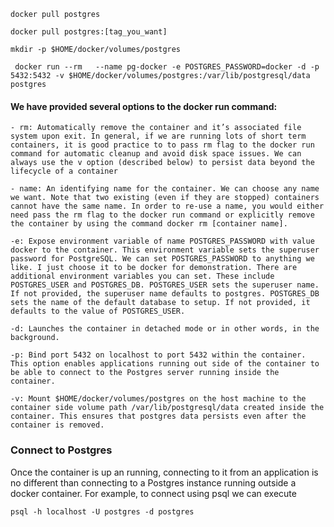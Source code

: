 ``` 
docker pull postgres 
```
```
docker pull postgres:[tag_you_want]
```
``` 
mkdir -p $HOME/docker/volumes/postgres
```
```
 docker run --rm   --name pg-docker -e POSTGRES_PASSWORD=docker -d -p 5432:5432 -v $HOME/docker/volumes/postgres:/var/lib/postgresql/data  postgres

```
#### We have provided several options to the docker run command:

```
- rm: Automatically remove the container and it’s associated file system upon exit. In general, if we are running lots of short term containers, it is good practice to to pass rm flag to the docker run command for automatic cleanup and avoid disk space issues. We can always use the v option (described below) to persist data beyond the lifecycle of a container
```
```
- name: An identifying name for the container. We can choose any name we want. Note that two existing (even if they are stopped) containers cannot have the same name. In order to re-use a name, you would either need pass the rm flag to the docker run command or explicitly remove the container by using the command docker rm [container name].
```
```
-e: Expose environment variable of name POSTGRES_PASSWORD with value docker to the container. This environment variable sets the superuser password for PostgreSQL. We can set POSTGRES_PASSWORD to anything we like. I just choose it to be docker for demonstration. There are additional environment variables you can set. These include POSTGRES_USER and POSTGRES_DB. POSTGRES_USER sets the superuser name. If not provided, the superuser name defaults to postgres. POSTGRES_DB sets the name of the default database to setup. If not provided, it defaults to the value of POSTGRES_USER.
```
```
-d: Launches the container in detached mode or in other words, in the background.
```
```
-p: Bind port 5432 on localhost to port 5432 within the container. This option enables applications running out side of the container to be able to connect to the Postgres server running inside the container.
```
```
-v: Mount $HOME/docker/volumes/postgres on the host machine to the container side volume path /var/lib/postgresql/data created inside the container. This ensures that postgres data persists even after the container is removed.
```
### Connect to Postgres
Once the container is up an running, connecting to it from an application is no different than connecting to a Postgres instance running outside a docker container. For example, to connect using psql we can execute
```
psql -h localhost -U postgres -d postgres
```
